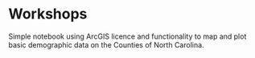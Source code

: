 # Workshops
Simple notebook using ArcGIS licence and functionality to map and plot basic demographic data on the Counties of North Carolina.
